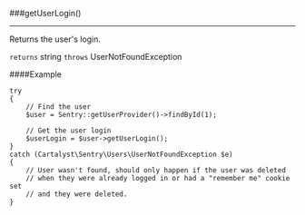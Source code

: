 <a id="getUserLogin"></a>
###getUserLogin()

----------

Returns the user's login.

`returns` string
`throws`  UserNotFoundException

####Example

	try
	{
		// Find the user
		$user = Sentry::getUserProvider()->findById(1);

		// Get the user login
		$userLogin = $user->getUserLogin();
	}
	catch (Cartalyst\Sentry\Users\UserNotFoundException $e)
	{
		// User wasn't found, should only happen if the user was deleted
		// when they were already logged in or had a "remember me" cookie set
		// and they were deleted.
	}
